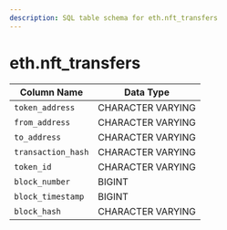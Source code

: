 ```yaml
---
description: SQL table schema for eth.nft_transfers
---
```


# eth.nft\_transfers

| Column Name        | Data Type         |
| ------------------ | ----------------- |
| `token_address`    | CHARACTER VARYING |
| `from_address`     | CHARACTER VARYING |
| `to_address`       | CHARACTER VARYING |
| `transaction_hash` | CHARACTER VARYING |
| `token_id`         | CHARACTER VARYING |
| `block_number`     | BIGINT            |
| `block_timestamp`  | BIGINT            |
| `block_hash`       | CHARACTER VARYING |
